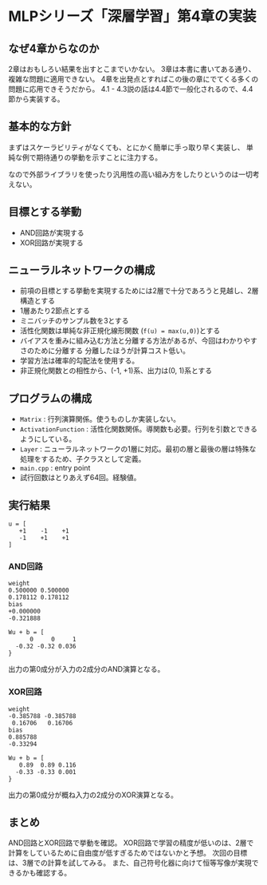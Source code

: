 # MLPシリーズ「深層学習」第4章の実装

## なぜ4章からなのか
2章はおもしろい結果を出すとこまでいかない。
3章は本書に書いてある通り、複雑な問題に適用できない。
4章を出発点とすればこの後の章にでてくる多くの問題に応用できそうだから。
4.1 - 4.3説の話は4.4節で一般化されるので、4.4節から実装する。

## 基本的な方針
まずはスケーラビリティがなくても、とにかく簡単に手っ取り早く実装し、
単純な例で期待通りの挙動を示すことに注力する。

なので外部ライブラリを使ったり汎用性の高い組み方をしたりというのは一切考えない。

## 目標とする挙動

- AND回路が実現する
- XOR回路が実現する

## ニューラルネットワークの構成

- 前項の目標とする挙動を実現するためには2層で十分であろうと見越し、2層構造とする
- 1層あたり2節点とする
- ミニバッチのサンプル数を3とする
- 活性化関数は単純な非正規化線形関数 (`f(u) = max(u,0)`)とする
- バイアスを重みに組み込む方法と分離する方法があるが、今回はわかりやすさのために分離する
  分離したほうが計算コスト低い。
- 学習方法は確率的勾配法を使用する。
- 非正規化関数との相性から、(-1, +1)系、出力は(0, 1)系とする

## プログラムの構成
- `Matrix` : 行列演算関係。使うものしか実装しない。
- `ActivationFunction` : 活性化関数関係。導関数も必要。行列を引数とできるようにしている。
- `Layer` : ニューラルネットワークの1層に対応。最初の層と最後の層は特殊な処理をするため、子クラスとして定義。
- `main.cpp` : entry point
- 試行回数はとりあえず64回。経験値。

## 実行結果

```
u = [
   +1    -1    +1
   -1    +1    +1
]
```

### AND回路
```
weight
0.500000 0.500000
0.178112 0.178112
bias
+0.000000
-0.321888
```
```
Wu + b = [
      0     0     1
  -0.32 -0.32 0.036
}
```
出力の第0成分が入力の2成分のAND演算となる。

### XOR回路
```
weight
-0.385788 -0.385788
 0.16706   0.16706
bias
0.885788
-0.33294
```
```
Wu + b = [
   0.89  0.89 0.116
  -0.33 -0.33 0.001
}
```
出力の第0成分が概ね入力の2成分のXOR演算となる。

## まとめ
AND回路とXOR回路で挙動を確認。
XOR回路で学習の精度が低いのは、2層で計算をしているために自由度が低すぎるためではないかと予想。
次回の目標は、3層での計算を試してみる。
また、自己符号化器に向けて恒等写像が実現できるかも確認する。

